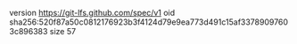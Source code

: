 version https://git-lfs.github.com/spec/v1
oid sha256:520f87a50c0812176923b3f4124d79e9ea773d491c15af33789097603c896383
size 57
